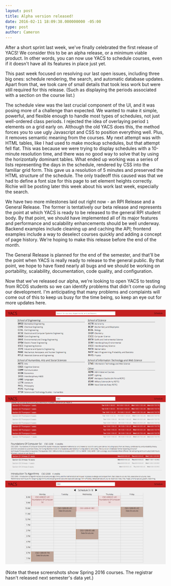 ```yaml
---
layout: post
title: Alpha version released!
date: 2016-02-11 18:09:38.000000000 -05:00
type: post
author: Cameron
---
```


After a short sprint last week, we've finally celebrated the first release of YACS! We consider this to be an alpha release, or a minimum viable product. In other words, you can now use YACS to schedule courses, even if it doesn't have all its features in place just yet.

This past week focused on resolving our last open issues, including three big ones: schedule rendering, the search, and automatic database updates. Apart from that, we took care of small details that took less work but were still required for this release. (Such as displaying the periods associated with a section on the course list.)

The schedule view was the last crucial component of the UI, and it was posing more of a challenge than expected. We wanted to make it simple, powerful, and flexible enough to handle most types of schedules, not just well-ordered class periods. I rejected the idea of overlaying period `1` elements on a grid early on. Although the old YACS does this, the method forces you to use ugly Javascript and CSS to position everything well. Plus, it removes semantic meaning from the courses. My next attempt was with HTML tables, like I had used to make mockup schedules, but that attempt fell flat. This was because we were trying to display schedules with a 10-minute resolution time, and there was no good way to solve that by using the horizontally dominant tables. What ended up working was a series of lists representing the days in the schedule, rendered by CSS into the familiar grid form. This gave us a resolution of 5 minutes and preserved the HTML structure of the schedule. The only tradeoff this caused was that we had to define a font size for this page to set element heights correctly. Richie will be posting later this week about his work last week, especially the search.

We have two more milestones laid out right now - an RPI Release and a General Release. The former is tentatively our beta release and represents the point at which YACS is ready to be released to the general RPI student body. By that point, we should have implemented all of its major features and performance and scalability enhancements should be well underway. Backend examples include cleaning up and caching the API; frontend examples include a way to deselect courses quickly and adding a concept of page history. We're hoping to make this release before the end of the month.

The General Release is planned for the end of the semester, and that'll be the point when YACS is really ready to release to the general public. By that point, we hope to have fixed nearly all bugs and we should be working on portability, scalability, documentation, code quality, and configuration.

Now that we've released our alpha, we're looking to open YACS to testing from RCOS students so we can identify problems that didn't come up during our development. I'm anticipating that many problems and complaints will come out of this to keep us busy for the time being, so keep an eye out for more updates here.

![departments screenshot](assets/screen-shot-2016-02-11-at-09-13-231.png)
![courses screenshot](assets/screen-shot-2016-02-11-at-09-14-39.png)
![schedule screenshot](assets/screen-shot-2016-02-11-at-09-15-47.png)

(Note that these screenshots show Spring 2016 courses. The registrar hasn't released next semester's data yet.)

